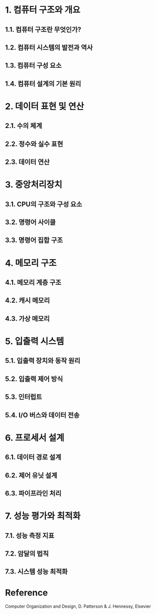 # 1. 컴퓨터 구조와 개요
## 1.1. 컴퓨터 구조란 무엇인가?
## 1.2. 컴퓨터 시스템의 발전과 역사
## 1.3. 컴퓨터 구성 요소
## 1.4. 컴퓨터 설계의 기본 원리
# 2. 데이터 표현 및 연산
## 2.1. 수의 체계
## 2.2. 정수와 실수 표현
## 2.3. 데이터 연산
# 3. 중앙처리장치
## 3.1. CPU의 구조와 구성 요소
## 3.2. 명령어 사이클
## 3.3. 명령어 집합 구조
# 4. 메모리 구조
## 4.1. 메모리 계층 구조
## 4.2. 캐시 메모리
## 4.3. 가상 메모리
# 5. 입출력 시스템
## 5.1. 입출력 장치와 동작 원리
## 5.2. 입출력 제어 방식
## 5.3. 인터럽트
## 5.4. I/O 버스와 데이터 전송
# 6. 프로세서 설계
## 6.1. 데이터 경로 설계
## 6.2. 제어 유닛 설계
## 6.3. 파이프라인 처리
# 7. 성능 평가와 최적화
## 7.1. 성능 측정 지표
## 7.2. 암달의 법칙
## 7.3. 시스템 성능 최적화
# Reference
Computer Organization and Design, D. Patterson & J. Hennessy, Elsevier
